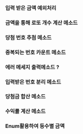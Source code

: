 ### 입력 받은 금액 예외처리
### 금액을 통해 로또 개수 계산 메소드
### 당첨 번호 추첨 메소드
### 중복되는 번호 카운트 메소드
### 에러 메세지 출력메소드 ?
### 입력받은 번호 분리 메소드
### 당첨금 합산 메소드
### 수익률 계산 메소드
### Enum활용하여 등수별 금액

